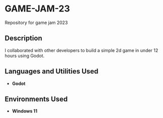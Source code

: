 # GAME-JAM-23
Repository for game jam 2023


<h2>Description</h2>
I collaborated with other developers to build a simple 2d game in under 12 hours using Godot.
<br />


<h2>Languages and Utilities Used</h2>

- <b>Godot</b> 


<h2>Environments Used </h2>

- <b>Windows 11</b> 




